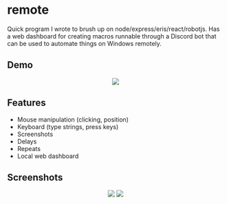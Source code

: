 <!---
// Demo
https://s2.gifyu.com/images/ezgif-1-8d1d75dc7840.gif

https://i.imgur.com/XGiWD3S.png (website)
https://i.imgur.com/NhEsAeV.png (result)
-->

# remote

Quick program I wrote to brush up on node/express/eris/react/robotjs. Has a web dashboard for creating macros runnable through a Discord bot that can be used to automate things on Windows remotely.

## Demo

<p align="center">
  <img src="https://s2.gifyu.com/images/ezgif-1-8d1d75dc7840.gif">
</p>

## Features

- Mouse manipulation (clicking, position)
- Keyboard (type strings, press keys)
- Screenshots
- Delays
- Repeats
- Local web dashboard

## Screenshots

<p align="center">
  <img src="https://i.imgur.com/XGiWD3S.png">
  <img src="https://i.imgur.com/NhEsAeV.png">
</p>
